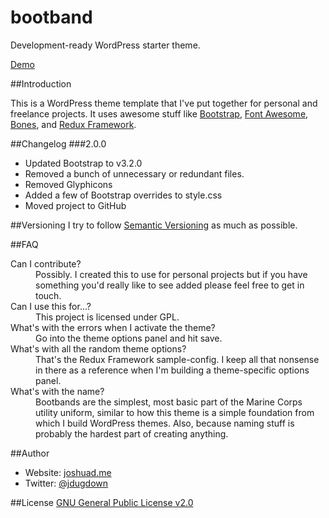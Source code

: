 bootband
========

Development-ready WordPress starter theme.

[Demo](http://bootband.developmentdoma.in/)

##Introduction

This is a WordPress theme template that I've put together for personal and freelance projects. It uses awesome stuff like [Bootstrap](https://github.com/twbs/bootstrap), [Font Awesome](https://github.com/FortAwesome/Font-Awesome), [Bones](https://github.com/eddiemachado/bones), and [Redux Framework](https://github.com/ReduxFramework/redux-framework).

##Changelog
###2.0.0
- Updated Bootstrap to v3.2.0
- Removed a bunch of unnecessary or redundant files.
- Removed Glyphicons
- Added a few of Bootstrap overrides to style.css
- Moved project to GitHub

##Versioning
I try to follow [Semantic Versioning](http://semver.org/) as much as possible.

##FAQ
<dl>
	<dt>Can I contribute?</dt>
	<dd>Possibly. I created this to use for personal projects but if you have something you'd really like to see added please feel free to get in touch.</dd>
	<dt>Can I use this for...?</dt>
	<dd>This project is licensed under GPL.</dd>
	<dt>What's with the errors when I activate the theme?</dt>
	<dd>Go into the theme options panel and hit save.</dd>
	<dt>What's with all the random theme options?</dt>
	<dd>That's the Redux Framework sample-config. I keep all that nonsense in there as a reference when I'm building a theme-specific options panel.</dd>
	<dt>What's with the name?</dt>
	<dd>Bootbands are the simplest, most basic part of the Marine Corps utility uniform, similar to how this theme is a simple foundation from which I build WordPress themes. Also, because naming stuff is probably the hardest part of creating anything.</dd>
</dl>

##Author
- Website: [joshuad.me](http://joshuad.me/)
- Twitter: [@jdugdown](http://twitter.com/jdugdown)

##License
[GNU General Public License v2.0](http://www.gnu.org/licenses/gpl-2.0.txt)